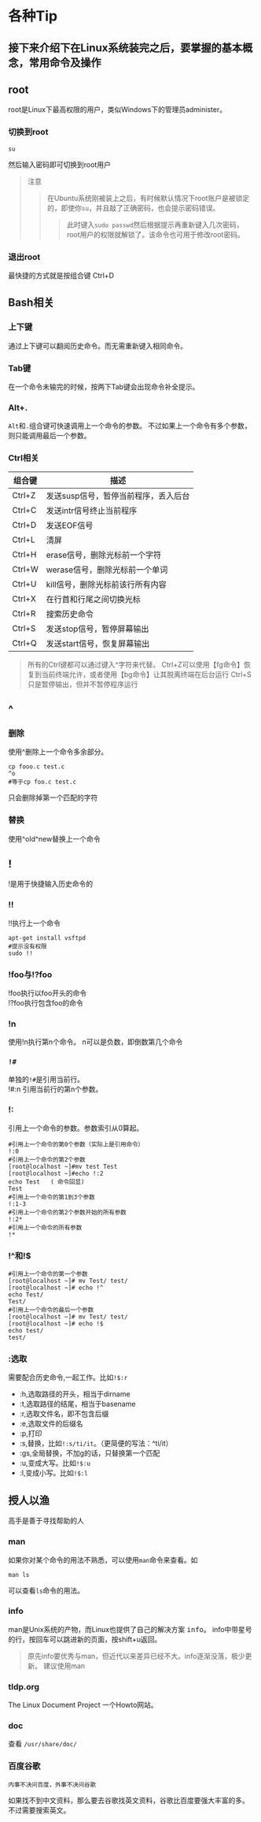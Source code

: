各种Tip
=======
接下来介绍下在Linux系统装完之后，要掌握的基本概念，常用命令及操作
---------
## root
root是Linux下最高权限的用户，类似Windows下的管理员administer。
### 切换到root

    su
然后输入密码即可切换到root用户
>注意
>>在Ubuntu系统刚被装上之后，有时候默认情况下root账户是被锁定的，即使你`su`，并且敲了正确密码，也会提示密码错误。
>>>此时键入`sudo passwd`然后根据提示再重新键入几次密码，root用户的权限就解锁了。该命令也可用于修改root密码。

### 退出root
最快捷的方式就是按组合键 Ctrl+D

## Bash相关
### 上下键
通过上下键可以翻阅历史命令。而无需重新键入相同命令。
### Tab键
在一个命令未输完的时候，按两下Tab键会出现命令补全提示。
### Alt+.
`Alt`和`.`组合键可快速调用上一个命令的参数。
不过如果上一个命令有多个参数，则只能调用最后一个参数。
### Ctrl相关

|组合键|描述|
|------|-----
|Ctrl+Z|发送susp信号，暂停当前程序，丢入后台
|Ctrl+C|发送intr信号终止当前程序
|Ctrl+D|发送EOF信号
|Ctrl+L|清屏
|Ctrl+H|erase信号，删除光标前一个字符
|Ctrl+W|werase信号，删除光标前一个单词
|Ctrl+U|kill信号，删除光标前该行所有内容
|Ctrl+X|在行首和行尾之间切换光标
|Ctrl+R|搜索历史命令
|Ctrl+S|发送stop信号，暂停屏幕输出
|Ctrl+Q|发送start信号，恢复屏幕输出
>所有的Ctrl键都可以通过键入^字符来代替。
>Ctrl+Z可以使用【fg命令】恢复到当前终端允许，或者使用【bg命令】让其脱离终端在后台运行
>Ctrl+S只是暂停输出，但并不暂停程序运行

## ^
### 删除
使用^删除上一个命令多余部分。
```shell
cp fooo.c test.c
^o
#等于cp foo.c test.c
```
只会删除掉第一个匹配的字符
### 替换
使用^old^new替换上一个命令
## !
!是用于快捷输入历史命令的
### !!
!!执行上一个命令  
```shell
apt-get install vsftpd
#提示没有权限
sudo !!
```
### !foo与!?foo
!foo执行以foo开头的命令  
!?foo执行包含foo的命令
### !n
使用!n执行第n个命令。
n可以是负数，即倒数第几个命令
### `!#`
单独的`!#`是引用当前行。  
!#:n 引用当前行的第n个参数。
### !:
引用上一个命令的参数。参数索引从0算起。
```shell
#引用上一个命令的第0个参数（实际上是引用命令）
!:0
#引用上一个命令的第2个参数
[root@localhost ~]#mv test Test
[root@localhost ~]#echo !:2
echo Test   ( 命令回显)
Test
#引用上一个命令的第1到3个参数
!:1-3
#引用上一个命令的第2个参数开始的所有参数
!:2*
#引用上一个命令的所有参数
!*
```
### !^和!$
```shell
#引用上一个命令的第一个参数
[root@localhost ~]# mv Test/ test/
[root@localhost ~]# echo !^
echo Test/
Test/
#引用上一个命令的最后一个参数
[root@localhost ~]# mv Test/ test/
[root@localhost ~]# echo !$
echo test/
test/
```
### :选取
需要配合历史命令,一起工作。比如`!$:r`
* :h,选取路径的开头，相当于dirname  
* :t,选取路径的结尾，相当于basename  
* :r,选取文件名，即不包含后缀  
* :e,选取文件的后缀名  
* :p,打印  
* :s,替换，比如`!:s/ti/it`。（更简便的写法：^ti/it）  
* :gs,全局替换，不加g的话，只替换第一个匹配  
* :u,变成大写。比如`!$:u`  
* :l,变成小写。比如`!$:l`  


## 授人以渔
高手是善于寻找帮助的人
### man
如果你对某个命令的用法不熟悉，可以使用`man`命令来查看。如

    man ls
可以查看`ls`命令的用法。
### info
man是Unix系统的产物，而Linux也提供了自己的解决方案 <kbd>info</kbd>。
info中带星号的行，按回车可以跳进新的页面，按shift+u返回。
>原先info要优秀与man，但近代以来差异已经不大。info逐渐没落，极少更新。
建议使用man

### tldp.org
The Linux Document Project
一个Howto网站。
### doc 
查看 `/usr/share/doc/`
### 百度谷歌
    内事不决问百度，外事不决问谷歌
如果找不到中文资料，那么要去谷歌找英文资料，谷歌比百度要强大丰富的多。
不过需要搜索英文。



